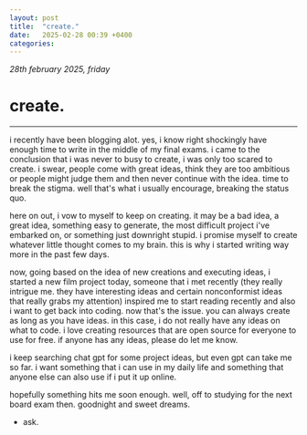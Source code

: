 ```yaml
---
layout: post
title:  "create."
date:   2025-02-28 00:39 +0400
categories:
---
```


_28th february 2025, friday_

# create.
---

i recently have been blogging alot. yes, i know right shockingly have enough time to write in the middle of my final exams. i came to the conclusion that i was never to busy to create, i was only too scared to create. i swear, people come with great ideas, think they are too ambitious or people might judge them and then never continue with the idea. time to break the stigma. well that's what i usually encourage, breaking the status quo.

here on out, i vow to myself to keep on creating. it may be a bad idea, a great idea, something easy to generate, the most difficult project i've embarked on, or something just downright stupid. i promise myself to create whatever little thought comes to my brain. this is why i started writing way more in the past few days.

now, going based on the idea of new creations and executing ideas, i started a new film project today, someone that i met recently (they really intrigue me. they have interesting ideas and certain nonconformist ideas that really grabs my attention) inspired me to start reading recently and also i want to get back into coding. now that's the issue. you can always create as long as you have ideas. in this case, i do not really have any ideas on what to code. i love creating resources that are open source for everyone to use for free. if anyone has any ideas, please do let me know.

i keep searching chat gpt for some project ideas, but even gpt can take me so far. i want something that i can use in my daily life and something that anyone else can also use if i put it up online.

hopefully something hits me soon enough. well, off to studying for the next board exam then. goodnight and sweet dreams.

- ask.
